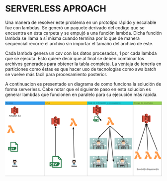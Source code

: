 # SERVERLESS APROACH

Una manera de resolver este problema en un prototipo rápido y escalable fue con lambdas.
Se generó un paquete derivado del codigo que se encuentra en ésta carpeta y se empujó a una función lambda.
Dicha función lambda se llama a sí misma cuando termina por lo que de manera sequencial recorre el archivo sin importar el tamaño del archivo de este.

Cada lambda genera un csv con los datos procesados, 1 por cada lambda que se ejecuta. Esto quiere decir que al final se deben combinar los archivos generados para obtener la tabla completa. La ventaja de tenerla en particiones como éstas es que hacer uso de tecnologías como aws batch se vuelve más facil para procesamiento posterior.

A continuacion es presentado un diagrama de como funciona la solución de forma serverless. Cabe notar que el siguiente paso en esta solucion es generar lambdas que funcionen en paralelo para su ejecución más rapida.

![alt text](../images/serverless.png)
